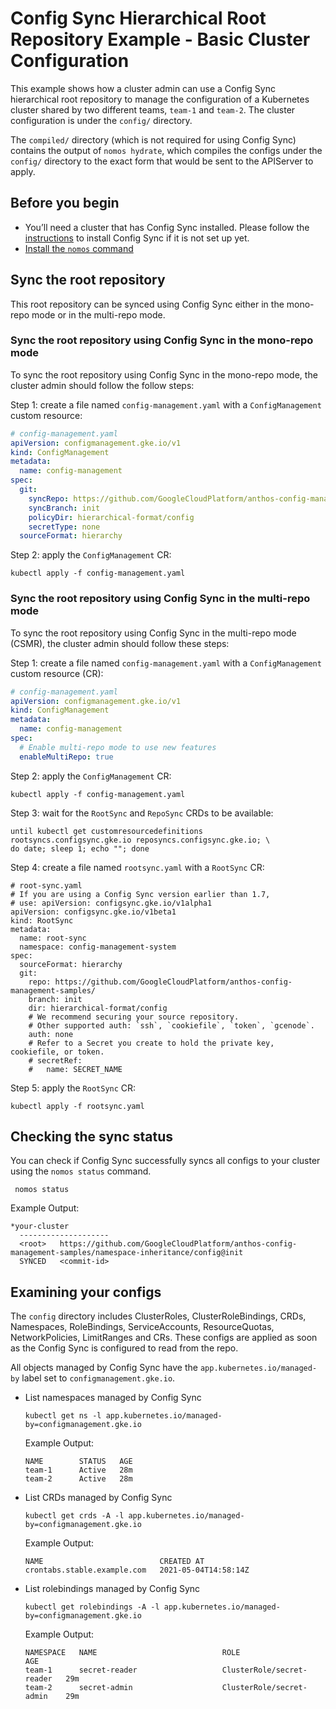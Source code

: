 # Config Sync Hierarchical Root Repository Example - Basic Cluster Configuration

This example shows how a cluster admin can use a Config Sync hierarchical root repository to manage the configuration of a
Kubernetes cluster shared by two different teams, `team-1` and `team-2`.
The cluster configuration is under the `config/` directory.

The `compiled/` directory (which is not required for using Config Sync) contains the output of `nomos hydrate`, which compiles
the configs under the `config/` directory to the exact form that would be sent to the APIServer to apply.

## Before you begin

- You’ll need a cluster that has Config Sync installed.
  Please follow the [instructions](https://cloud.google.com/kubernetes-engine/docs/add-on/config-sync/how-to/installing)
  to install Config Sync if it is not set up yet.
- [Install the `nomos` command](https://cloud.devsite.corp.google.com/kubernetes-engine/docs/add-on/config-sync/how-to/nomos-command#installing)


## Sync the root repository

This root repository can be synced using Config Sync either in the mono-repo mode or in the multi-repo mode.

### Sync the root repository using Config Sync in the mono-repo mode

To sync the root repository using Config Sync in the mono-repo mode, the cluster admin should follow the follow steps:

Step 1: create a file named `config-management.yaml` with a `ConfigManagement` custom resource:

```yaml
# config-management.yaml
apiVersion: configmanagement.gke.io/v1
kind: ConfigManagement
metadata:
  name: config-management
spec:
  git:
    syncRepo: https://github.com/GoogleCloudPlatform/anthos-config-management-samples/
    syncBranch: init
    policyDir: hierarchical-format/config
    secretType: none
  sourceFormat: hierarchy
```

Step 2: apply the `ConfigManagement` CR:
```
kubectl apply -f config-management.yaml
```

### Sync the root repository using Config Sync in the multi-repo mode

To sync the root repository using Config Sync in the multi-repo mode (CSMR), the cluster admin should follow these steps:

Step 1: create a file named `config-management.yaml` with a `ConfigManagement` custom resource (CR):

```yaml
# config-management.yaml
apiVersion: configmanagement.gke.io/v1
kind: ConfigManagement
metadata:
  name: config-management
spec:
  # Enable multi-repo mode to use new features
  enableMultiRepo: true
```

Step 2: apply the `ConfigManagement` CR:
```
kubectl apply -f config-management.yaml
```

Step 3: wait for the `RootSync` and `RepoSync` CRDs to be available:

```console
until kubectl get customresourcedefinitions rootsyncs.configsync.gke.io reposyncs.configsync.gke.io; \
do date; sleep 1; echo ""; done
```

Step 4: create a file named `rootsync.yaml` with a `RootSync` CR:
```
# root-sync.yaml
# If you are using a Config Sync version earlier than 1.7,
# use: apiVersion: configsync.gke.io/v1alpha1
apiVersion: configsync.gke.io/v1beta1
kind: RootSync
metadata:
  name: root-sync
  namespace: config-management-system
spec:
  sourceFormat: hierarchy
  git:
    repo: https://github.com/GoogleCloudPlatform/anthos-config-management-samples/
    branch: init
    dir: hierarchical-format/config
    # We recommend securing your source repository.
    # Other supported auth: `ssh`, `cookiefile`, `token`, `gcenode`.
    auth: none
    # Refer to a Secret you create to hold the private key, cookiefile, or token.
    # secretRef:
    #   name: SECRET_NAME
```

Step 5: apply the `RootSync` CR:
```
kubectl apply -f rootsync.yaml
```


## Checking the sync status

You can check if Config Sync successfully syncs all configs to your cluster using the `nomos status` command.

```console
 nomos status
```

Example Output:
```console
*your-cluster
  --------------------
  <root>   https://github.com/GoogleCloudPlatform/anthos-config-management-samples/namespace-inheritance/config@init
  SYNCED   <commit-id>
```

## Examining your configs

The `config` directory includes ClusterRoles, ClusterRoleBindings, CRDs, Namespaces, RoleBindings, ServiceAccounts,
ResourceQuotas, NetworkPolicies, LimitRanges and CRs.
These configs are applied as soon as the Config Sync is configured to read from the repo.

All objects managed by Config Sync have the `app.kubernetes.io/managed-by` label set to `configmanagement.gke.io`.

- List namespaces managed by Config Sync
  ```console
  kubectl get ns -l app.kubernetes.io/managed-by=configmanagement.gke.io
  ```

  Example Output:
  ```console
  NAME        STATUS   AGE
  team-1      Active   28m
  team-2      Active   28m
  ```

- List CRDs managed by Config Sync
  ```console
  kubectl get crds -A -l app.kubernetes.io/managed-by=configmanagement.gke.io
  ```

  Example Output:
  ```console
  NAME                          CREATED AT
  crontabs.stable.example.com   2021-05-04T14:58:14Z
  ```

- List rolebindings managed by Config Sync
  ```console
  kubectl get rolebindings -A -l app.kubernetes.io/managed-by=configmanagement.gke.io
  ```

  Example Output:
  ```console
  NAMESPACE   NAME                            ROLE                        AGE
  team-1      secret-reader                   ClusterRole/secret-reader   29m
  team-2      secret-admin                    ClusterRole/secret-admin    29m
  ```